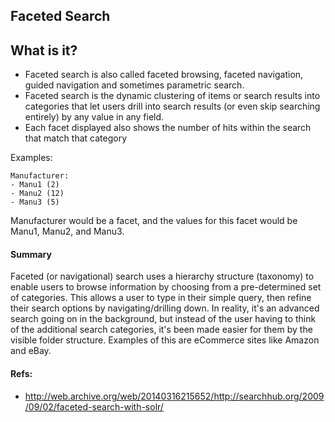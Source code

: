 
## Faceted Search

## What is it?
- Faceted search is also called faceted browsing, faceted navigation, guided navigation and sometimes parametric search.
- Faceted search is the dynamic clustering of items or search results into categories that let users drill into search results (or even skip searching entirely) by any value in any field. 
- Each facet displayed also shows the number of hits within the search that match that category

Examples:
```
Manufacturer:
- Manu1 (2)
- Manu2 (12)
- Manu3 (5)
```
Manufacturer would be a facet, and the values for this facet would be Manu1, Manu2, and Manu3.

#### Summary
Faceted (or navigational) search uses a hierarchy structure (taxonomy) to enable users to browse information by choosing from a pre-determined set of categories. This allows a user to type in their simple query, then refine their search options by navigating/drilling down. In reality, it's an advanced search going on in the background, but instead of the user having to think of the additional search categories, it's been made easier for them by the visible folder structure. Examples of this are eCommerce sites like Amazon and eBay.

#### Refs:
-  http://web.archive.org/web/20140316215652/http://searchhub.org/2009/09/02/faceted-search-with-solr/

